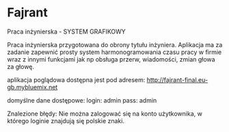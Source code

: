 # Fajrant
Praca inżynierska - SYSTEM GRAFIKOWY


Praca inżynierska przygotowana do obrony tytułu inżyniera. 
Aplikacja ma za zadanie zapewnić prosty system harmonogramowania czasu pracy w firmie wraz z innymi funkcjami 
jak np obsługa przerw, wiadomości, zmian głowa za głowę.

aplikacja poglądowa dostępna jest pod adresem: http://fajrant-final.eu-gb.mybluemix.net

domyślne dane dostępowe:
login: admin
pass: admin


Znalezione błędy: Nie można zalogować się na konto użytkownika, w którego loginie znajdują się polskie znaki.
